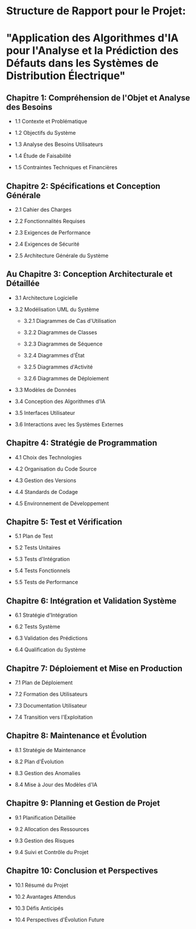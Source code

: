 

# Structure de Rapport pour le Projet:

# "Application des Algorithmes d'IA pour l'Analyse et la Prédiction des Défauts dans les Systèmes de Distribution Électrique"

## Chapitre 1: Compréhension de l'Objet et Analyse des Besoins

- 1.1 Contexte et Problématique
    
- 1.2 Objectifs du Système
    
- 1.3 Analyse des Besoins Utilisateurs
    
- 1.4 Étude de Faisabilité
    
- 1.5 Contraintes Techniques et Financières
    

## Chapitre 2: Spécifications et Conception Générale

- 2.1 Cahier des Charges
    
- 2.2 Fonctionnalités Requises
    
- 2.3 Exigences de Performance
    
- 2.4 Exigences de Sécurité
    
- 2.5 Architecture Générale du Système
    

## Au Chapitre 3: Conception Architecturale et Détaillée

- 3.1 Architecture Logicielle
    
- 3.2 Modélisation UML du Système
    

	- 3.2.1 Diagrammes de Cas d'Utilisation
    
	- 3.2.2 Diagrammes de Classes
    
	- 3.2.3 Diagrammes de Séquence
    
	- 3.2.4 Diagrammes d'État
    
	- 3.2.5 Diagrammes d'Activité
    
	- 3.2.6 Diagrammes de Déploiement
    

- 3.3 Modèles de Données
    
- 3.4 Conception des Algorithmes d'IA
    
- 3.5 Interfaces Utilisateur
    
- 3.6 Interactions avec les Systèmes Externes
    

  

## Chapitre 4: Stratégie de Programmation

- 4.1 Choix des Technologies
    
- 4.2 Organisation du Code Source
    
- 4.3 Gestion des Versions
    
- 4.4 Standards de Codage
    
- 4.5 Environnement de Développement
    

## Chapitre 5: Test et Vérification

- 5.1 Plan de Test
    
- 5.2 Tests Unitaires
    
- 5.3 Tests d'Intégration
    
- 5.4 Tests Fonctionnels
    
- 5.5 Tests de Performance
    

## Chapitre 6: Intégration et Validation Système

- 6.1 Stratégie d'Intégration
    
- 6.2 Tests Système
    
- 6.3 Validation des Prédictions
    
- 6.4 Qualification du Système
    

## Chapitre 7: Déploiement et Mise en Production

- 7.1 Plan de Déploiement
    
- 7.2 Formation des Utilisateurs
    
- 7.3 Documentation Utilisateur
    
- 7.4 Transition vers l'Exploitation
    

## Chapitre 8: Maintenance et Évolution

- 8.1 Stratégie de Maintenance
    
- 8.2 Plan d'Évolution
    
- 8.3 Gestion des Anomalies
    
- 8.4 Mise à Jour des Modèles d'IA
    

## Chapitre 9: Planning et Gestion de Projet

- 9.1 Planification Détaillée
    
- 9.2 Allocation des Ressources
    
- 9.3 Gestion des Risques
    
- 9.4 Suivi et Contrôle du Projet
    

## Chapitre 10: Conclusion et Perspectives

- 10.1 Résumé du Projet
    
- 10.2 Avantages Attendus
    
- 10.3 Défis Anticipés
    
- 10.4 Perspectives d'Évolution Future
    
